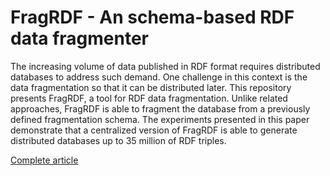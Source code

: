 # FragRDF - An schema-based RDF data fragmenter

The increasing volume of data published in RDF format requires distributed databases to address such demand. One challenge in this context is the data fragmentation so that it can be distributed later. This repository presents FragRDF, a tool for RDF data fragmentation. Unlike related approaches, FragRDF is able to fragment the database from a previously defined fragmentation schema. The experiments presented in this paper demonstrate that a centralized version of FragRDF is able to generate distributed databases up to 35 million of RDF triples.

[Complete article](https://siaiap32.univali.br/seer/index.php/acotb/article/view/12757)
